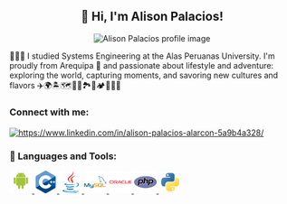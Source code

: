 <h2 align="center">👋 Hi, I'm Alison Palacios! </h2>  
  <p align="center">
  <img src="https://github.com/user-attachments/assets/01ff88a4-cb8a-4f0c-92a2-4b27ade1f376" alt="Alison Palacios profile image" />
</p>

<p>
  👩🏻‍🎓 I studied Systems Engineering at the Alas Peruanas University. I'm proudly from Arequipa 📍 and passionate about lifestyle and adventure: exploring the world, capturing moments, and savoring new cultures and flavors ✈️🌍🏝️🗺️🚂🗽🏞️🚢🏕️📸🍲🎢
</p>


<h3 align="left">Connect with me:</h3>
<p align="left">
<a href="https://www.linkedin.com/in/alison-palacios-alarcon-5a9b4a328/" target="blank"><img align="center" src="https://raw.githubusercontent.com/rahuldkjain/github-profile-readme-generator/master/src/images/icons/Social/linked-in-alt.svg" alt="https://www.linkedin.com/in/alison-palacios-alarcon-5a9b4a328/" height="30" width="40" /></a>
</p>




<h3 align="left">🚀 Languages and Tools:</h3>
<p align="left"> <a href="https://developer.android.com" target="_blank" rel="noreferrer"> <img src="https://raw.githubusercontent.com/devicons/devicon/master/icons/android/android-original-wordmark.svg" alt="android" width="40" height="40"/> </a> <a href="https://www.w3schools.com/cpp/" target="_blank" rel="noreferrer"> <img src="https://raw.githubusercontent.com/devicons/devicon/master/icons/cplusplus/cplusplus-original.svg" alt="cplusplus" width="40" height="40"/> </a> <a href="https://www.java.com" target="_blank" rel="noreferrer"> <img src="https://raw.githubusercontent.com/devicons/devicon/master/icons/java/java-original.svg" alt="java" width="40" height="40"/> </a> <a href="https://www.mysql.com/" target="_blank" rel="noreferrer"> <img src="https://raw.githubusercontent.com/devicons/devicon/master/icons/mysql/mysql-original-wordmark.svg" alt="mysql" width="40" height="40"/> </a> <a href="https://www.oracle.com/" target="_blank" rel="noreferrer"> <img src="https://raw.githubusercontent.com/devicons/devicon/master/icons/oracle/oracle-original.svg" alt="oracle" width="40" height="40"/> </a> <a href="https://www.php.net" target="_blank" rel="noreferrer"> <img src="https://raw.githubusercontent.com/devicons/devicon/master/icons/php/php-original.svg" alt="php" width="40" height="40"/> </a> <a href="https://www.python.org" target="_blank" rel="noreferrer"> <img src="https://raw.githubusercontent.com/devicons/devicon/master/icons/python/python-original.svg" alt="python" width="40" height="40"/> </a> </p>
